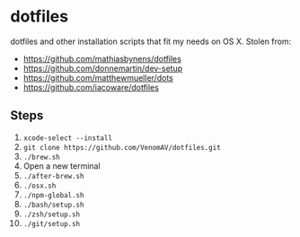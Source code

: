 # dotfiles
dotfiles and other installation scripts that fit my needs on OS X. Stolen from:

- https://github.com/mathiasbynens/dotfiles
- https://github.com/donnemartin/dev-setup
- https://github.com/matthewmueller/dots
- https://github.com/iacoware/dotfiles

## Steps

1. `xcode-select --install`
1. `git clone https://github.com/VenomAV/dotfiles.git`
1. `./brew.sh`
1. Open a new terminal
1. `./after-brew.sh`
1. `./osx.sh`
1. `./npm-global.sh`
1. `./bash/setup.sh`
1. `./zsh/setup.sh`
1. `./git/setup.sh`